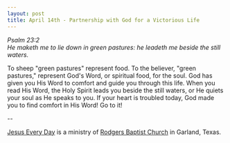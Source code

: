 ```yaml
---
layout: post
title: April 14th - Partnership with God for a Victorious Life
---
```


_Psalm 23:2  
He maketh me to lie down in green pastures: he leadeth me beside the
still waters._

To sheep "green pastures" represent food. To the believer, "green
pastures," represent God's Word, or spiritual food, for the soul. God
has given you His Word to comfort and guide you through this life.
When you read His Word, the Holy Spirit leads you beside the still
waters, or He quiets your soul as He speaks to you. If your heart is
troubled today, God made you to find comfort in His Word! Go to it!

 --

<a href=http://jesuseveryday.net>Jesus Every Day</a> is a ministry of <a href=http://rodgersbaptist.net>Rodgers Baptist Church</a> in Garland, Texas.
